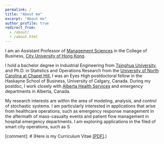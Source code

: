 ```yaml
---
permalink: /
title: "About me"
excerpt: "About me"
author_profile: true
redirect_from:
  - /about/
  - /about.html
---
```


I am an Assistant Professor of [Management Sciences](https://www.cb.cityu.edu.hk/staff/zhanksun/) in the College of Business[,](https://www.cb.cityu.edu.hk/) [City University of Hong Kong](https://www.cityu.edu.hk/).

I hold a bachelor degree in Industrial Engineering from [Tsinghua University](https://en.wikipedia.org/wiki/Tsinghua_University), and Ph.D. in Statistics and Operations Research from the [University of North Carolina at Chapel Hill](https://en.wikipedia.org/wiki/University_of_North_Carolina_at_Chapel_Hill)[.](/files/Degree_PHD.pdf) I was an Eyes High postdoctoral fellow in the Haskayne School of Business, University of Calgary, Canada. During my postdoc, I work closely with [Alberta Health Services](https://www.albertahealthservices.ca/) and emergency departments in Alberta, Canada.

My research interests are within the area of modeling, analysis, and control of stochastic systems. I am particularly interested in applications that arise from healthcare operations, such as emergency response management in the aftermath of mass-casualty events and patient flow management in hospital emergency departments. I am exploring applications in the filed of smart city operations, such as S

[comment]: # (Here is my Curriculum Vitae [\[PDF\]](https://www.dropbox.com/s/afbiukkav30uuko/CV_Zhankun_v2.pdf?dl=0).)
<!---
I am also a big fan of North Carolina Tar Heels ([GoHeels](https://twitter.com/GoHeels)). My favorite sports are badminton, hiking, and soccer.
--->
